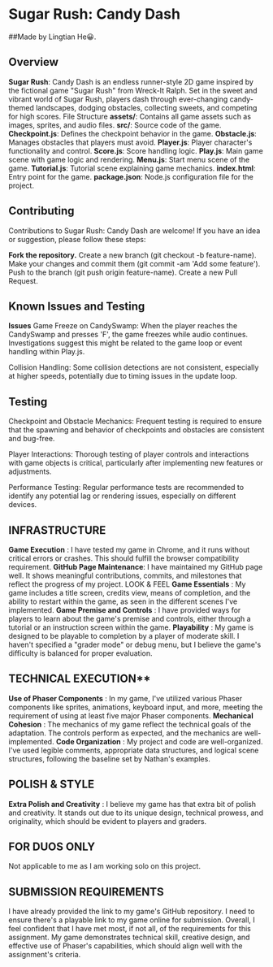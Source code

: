 # Sugar Rush: Candy Dash
##Made by Lingtian He😀. 

## Overview

**Sugar Rush**: Candy Dash is an endless runner-style 2D game inspired by the fictional game "Sugar Rush" from Wreck-It Ralph. Set in the sweet and vibrant world of Sugar Rush, players dash through ever-changing candy-themed landscapes, dodging obstacles, collecting sweets, and competing for high scores.
File Structure
**assets/**: Contains all game assets such as images, sprites, and audio files.
**src/**: Source code of the game.
**Checkpoint.js**: Defines the checkpoint behavior in the game.
**Obstacle.js**: Manages obstacles that players must avoid.
**Player.js**: Player character's functionality and control.
**Score.js**: Score handling logic.
**Play.js**: Main game scene with game logic and rendering.
**Menu.js**: Start menu scene of the game.
**Tutorial.js**: Tutorial scene explaining game mechanics.
**index.html**: Entry point for the game.
**package.json**: Node.js configuration file for the project.

## Contributing
Contributions to Sugar Rush: Candy Dash are welcome! If you have an idea or suggestion, please follow these steps:

**Fork the repository.**
Create a new branch (git checkout -b feature-name).
Make your changes and commit them (git commit -am 'Add some feature').
Push to the branch (git push origin feature-name).
Create a new Pull Request.

## Known Issues and Testing
**Issues** 
Game Freeze on CandySwamp: When the player reaches the CandySwamp and presses 'F', the game freezes while audio continues. Investigations suggest this might be related to the game loop or event handling within Play.js.

Collision Handling: Some collision detections are not consistent, especially at higher speeds, potentially due to timing issues in the update loop.

## Testing
Checkpoint and Obstacle Mechanics: Frequent testing is required to ensure that the spawning and behavior of checkpoints and obstacles are consistent and bug-free.

Player Interactions: Thorough testing of player controls and interactions with game objects is critical, particularly after implementing new features or adjustments.

Performance Testing: Regular performance tests are recommended to identify any potential lag or rendering issues, especially on different devices.

## INFRASTRUCTURE
**Game Execution** : I have tested my game in Chrome, and it runs without critical errors or crashes. This should fulfill the browser compatibility requirement.
**GitHub Page Maintenance**: I have maintained my GitHub page well. It shows meaningful contributions, commits, and milestones that reflect the progress of my project.
LOOK & FEEL
**Game Essentials** : My game includes a title screen, credits view, means of completion, and the ability to restart within the game, as seen in the different scenes I've implemented.
**Game Premise and Controls** : I have provided ways for players to learn about the game's premise and controls, either through a tutorial or an instruction screen within the game.
**Playability** : My game is designed to be playable to completion by a player of moderate skill. I haven't specified a "grader mode" or debug menu, but I believe the game's difficulty is balanced for proper evaluation.
## TECHNICAL EXECUTION**
**Use of Phaser Components** : In my game, I've utilized various Phaser components like sprites, animations, keyboard input, and more, meeting the requirement of using at least five major Phaser components.
**Mechanical Cohesion** : The mechanics of my game reflect the technical goals of the adaptation. The controls perform as expected, and the mechanics are well-implemented.
**Code Organization** : My project and code are well-organized. I've used legible comments, appropriate data structures, and logical scene structures, following the baseline set by Nathan's examples.
## POLISH & STYLE
**Extra Polish and Creativity** : I believe my game has that extra bit of polish and creativity. It stands out due to its unique design, technical prowess, and originality, which should be evident to players and graders.
## FOR DUOS ONLY
Not applicable to me as I am working solo on this project.
## SUBMISSION REQUIREMENTS
I have already provided the link to my game's GitHub repository.
I need to ensure there's a playable link to my game online for submission.
Overall, I feel confident that I have met most, if not all, of the requirements for this assignment. My game demonstrates technical skill, creative design, and effective use of Phaser's capabilities, which should align well with the assignment's criteria.